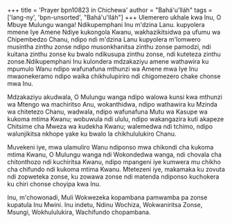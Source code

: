+++
title = 'Prayer bpn10823 in Chichewa'
author = "Bahá'u'lláh"
tags = ['lang-ny', 'bpn-unsorted', "Bahá'u'lláh"]
+++
Ulemerero ukhale kwa Inu, O Mbuye Mulungu wanga! Ndikupemphani Inu m'dzina Lanu. kupyolera mmene Iye Amene Ndiye kukongola Kwanu, wakhazikitsidwa pa ufumu wa Chipembedzo Chanu, ndipo ndi m'dzina Lanu kupyolera m'lomwero musintha zinthu zonse ndipo musonkhanitsa zinthu zonse pamodzi, ndi kuitana zinthu zonse ku bwalo ndikusupa zinthu zonse, ndi kuteteza zinthu zonse.Ndikupemphani Inu kulondera mdzakaziyu amene wathawira ku mpumulo Wanu ndipo wafunafuna mthunzi wa Amene mwa Iye Inu mwaonekeramo ndipo waika chikhulupiriro ndi chigomezero chake chonse mwa 
Inu.  

Mdzakaziyu akudwala, O Mulungu wanga ndipo walowa kunsi kwa mthunzi wa Mtengo wa machiritso Anu, wokanthidwa, ndipo wathawira ku Mzinda wa chitetezo Chanu, wadwala, ndipo wafunafuna Mutu wa Kasupe wa kukoma mtima Kwanu; wobuwula ndi ululu, ndipo wakangazira kuti akapeze Chitsime cha Mweza wa kudekha Kwanu; walemedwa ndi tchimo, ndipo walunjikitsa nkhope yake ku bwalo la chikhululukiro Chanu. 

Muvekeni iye, mwa ulamuliro Wanu ndiponso mwa chikondi cha kukoma mtima Kwanu, O Mulungu wanga ndi Wokondedwa wanga, ndi chovala cha chitonthozo ndi kuchiritsa Kwanu, ndipo mpangeni iye kumwera mu chikho cha chifundo ndi kukoma mtima Kwanu. Mtetezeni iye, makamaka ku zovuta ndi zopweteka zonse, ku zowawa zonse ndi matenda ndiponso kuchokera ku chiri chonse choyipa kwa Inu. 

Inu, m'chowonadi, Muli Wokwezeka kopambana pamwamba pa zonse kupatula Inu Mwini. Inu indetu, Ndinu Wochiza, Wokwaniritsa Zonse, Msungi, Wokhululukira, Wachifundo chopambana.
